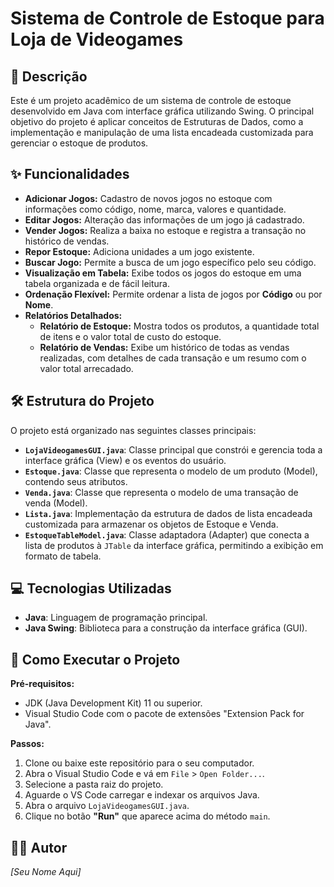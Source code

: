 # Sistema de Controle de Estoque para Loja de Videogames

## 📝 Descrição
Este é um projeto acadêmico de um sistema de controle de estoque desenvolvido em Java com interface gráfica utilizando Swing. O principal objetivo do projeto é aplicar conceitos de Estruturas de Dados, como a implementação e manipulação de uma lista encadeada customizada para gerenciar o estoque de produtos.

## ✨ Funcionalidades
- **Adicionar Jogos:** Cadastro de novos jogos no estoque com informações como código, nome, marca, valores e quantidade.
- **Editar Jogos:** Alteração das informações de um jogo já cadastrado.
- **Vender Jogos:** Realiza a baixa no estoque e registra a transação no histórico de vendas.
- **Repor Estoque:** Adiciona unidades a um jogo existente.
- **Buscar Jogo:** Permite a busca de um jogo específico pelo seu código.
- **Visualização em Tabela:** Exibe todos os jogos do estoque em uma tabela organizada e de fácil leitura.
- **Ordenação Flexível:** Permite ordenar a lista de jogos por **Código** ou por **Nome**.
- **Relatórios Detalhados:**
    - **Relatório de Estoque:** Mostra todos os produtos, a quantidade total de itens e o valor total de custo do estoque.
    - **Relatório de Vendas:** Exibe um histórico de todas as vendas realizadas, com detalhes de cada transação e um resumo com o valor total arrecadado.

## 🛠️ Estrutura do Projeto
O projeto está organizado nas seguintes classes principais:
- **`LojaVideogamesGUI.java`**: Classe principal que constrói e gerencia toda a interface gráfica (View) e os eventos do usuário.
- **`Estoque.java`**: Classe que representa o modelo de um produto (Model), contendo seus atributos.
- **`Venda.java`**: Classe que representa o modelo de uma transação de venda (Model).
- **`Lista.java`**: Implementação da estrutura de dados de lista encadeada customizada para armazenar os objetos de Estoque e Venda.
- **`EstoqueTableModel.java`**: Classe adaptadora (Adapter) que conecta a lista de produtos à `JTable` da interface gráfica, permitindo a exibição em formato de tabela.

## 💻 Tecnologias Utilizadas
- **Java**: Linguagem de programação principal.
- **Java Swing**: Biblioteca para a construção da interface gráfica (GUI).

## 🚀 Como Executar o Projeto

**Pré-requisitos:**
- JDK (Java Development Kit) 11 ou superior.
- Visual Studio Code com o pacote de extensões "Extension Pack for Java".

**Passos:**
1.  Clone ou baixe este repositório para o seu computador.
2.  Abra o Visual Studio Code e vá em `File` > `Open Folder...`.
3.  Selecione a pasta raiz do projeto.
4.  Aguarde o VS Code carregar e indexar os arquivos Java.
5.  Abra o arquivo `LojaVideogamesGUI.java`.
6.  Clique no botão **"Run"** que aparece acima do método `main`.

## 👨‍💻 Autor
*[Seu Nome Aqui]*
